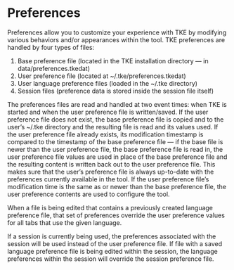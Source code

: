 # Preferences

Preferences allow you to customize your experience with TKE by modifying various behaviors and/or appearances within the tool. TKE preferences are handled by four types of files:

1. Base preference file (located in the TKE installation directory — in data/preferences.tkedat)
2. User preference file (located at \~/.tke/preferences.tkedat)
3. User language preference files (loaded in the \~/.tke directory)
4. Session files (preference data is stored inside the session file itself)

The preferences files are read and handled at two event times: when TKE is started and when the user preference file is written/saved. If the user preference file does not exist, the base preference
file is copied and to the user’s \~/.tke directory and the resulting file is read and its values used.
If the user preference file already exists, its modification timestamp is compared to the timestamp
of the base preference file — if the base file is newer than the user preference file, the base
preference file is read in, the user preference file values are used in place of the base preference
file and the resulting content is written back out to the user preference file. This makes sure that
the user’s preference file is always up-to-date with the preferences currently available in the tool.
If the user preference file’s modification time is the same as or newer than the base preference file,
the user preference contents are used to configure the tool.

When a file is being edited that contains a previously created language preference file, that set of
preferences override the user preference values for all tabs that use the given language.

If a session is currently being used, the preferences associated with the session will be used instead of the user preference file. If file with a saved language preference file is being edited within the session, the language preferences within the session will override the session preference file.
